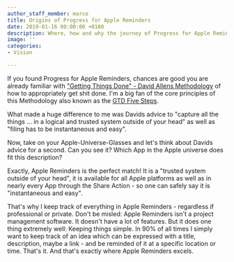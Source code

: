 ```yaml
---
author_staff_member: marco
title: Origins of Progress for Apple Reminders
date: 2019-01-16 00:00:00 +0100
description: Where, how and why the journey of Progress for Apple Reminders began.
image: ''
categories:
- Vision

---
```

If you found Progress for Apple Reminders, chances are good you are already familiar with ["Getting Things Done" - David Allens Methodology](https://gettingthingsdone.com) of how to appropriately get shit done. I'm a big fan of the core principles of this Methodology also known as  the [GTD Five Steps](https://gettingthingsdone.com/five-steps/).

What made a huge difference to me was Davids advice to "capture all the things ... in a logical and trusted system outside of your head" as well as "filing has to be instantaneous and easy".

Now, take on your Apple-Universe-Glasses and let's think about Davids advice for a second. Can you see it? Which App in the Apple universe does fit this description?

Exactly, Apple Reminders is the perfect match! It is a "trusted system outside of your head", it is available for all Apple platforms as well as in nearly every App through the Share Action - so one can safely say it is "instantaneous and easy".

That's why I keep track of everything in Apple Reminders - regardless if professional or private. Don't be misled: Apple Reminders isn't a project management software. It doesn't have a lot of features. But it does one thing extremely well: Keeping things simple. In 90% of all times I simply want to keep track of an idea which can be expressed with a title, description, maybe a link - and be reminded of it at a specific location or time. That's it. And that's exactly where Apple Reminders excels.